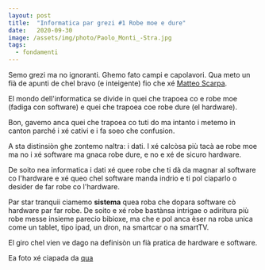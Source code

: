 ```yaml
---
layout: post
title:  "Informatica par grezi #1 Robe moe e dure"
date:   2020-09-30
image: /assets/img/photo/Paolo_Monti_-Stra.jpg
tags:
  - fondamenti
---
```


Semo grezi ma no ignoranti. Ghemo fato campi e capolavori. Qua meto un fià de apunti de chel bravo (e inteigente) fio che xé [Matteo Scarpa](https://twitter.com/fundor333).

El mondo dell'informatica se divide in quei che trapoea co e robe moe (fadiga con software) e quei che trapoea coe robe dure (el hardware).

Bon, gavemo anca quei che trapoea co tuti do ma intanto i metemo in canton parché i xé cativi e i fa soeo che confusion.

A sta distinsiòn ghe zontemo naltra: i dati. I xé calcòsa più tacà ae robe moe ma no i xé software ma gnaca robe dure, e no e xé de sicuro hardware.

De soito nea informatica i dati xé quee robe che ti dà da magnar al software co l'hardware e xé queo chel software manda indrio e ti pol ciaparlo o desider de far robe co l'hardware.

Par star tranquii ciamemo **sistema** quea roba che dopara software cò hardware par far robe. De soito e xé robe bastànsa intrigae o adiritura più robe messe insieme parecio bibioxe, ma che e pol anca èser na roba unica come un tablet, tipo ipad, un dron, na smartcar o na smartTV.

El giro chel vien ve dago na definisòn un fià pratica de hardware e software.

Ea foto xé ciapada da [qua](https://commons.wikimedia.org/wiki/File:Paolo_Monti_-_Serie_fotografica_-_BEIC_6342916.jpg)
